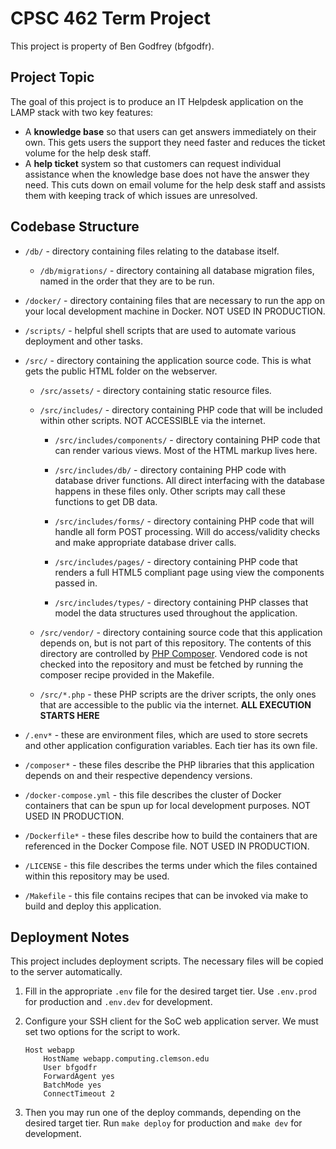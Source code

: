 # CPSC 462 Term Project

This project is property of Ben Godfrey (bfgodfr).

## Project Topic

The goal of this project is to produce an IT Helpdesk application on the LAMP
stack with two key features:

- A **knowledge base** so that users can get answers immediately on their own.
  This gets users the support they need faster and reduces the ticket volume
  for the help desk staff.
- A **help ticket** system so that customers can request individual assistance
  when the knowledge base does not have the answer they need. This cuts down on
  email volume for the help desk staff and assists them with keeping track of
  which issues are unresolved.

## Codebase Structure

- `/db/` - directory containing files relating to the database itself.

  - `/db/migrations/` - directory containing all database migration files,
    named in the order that they are to be run.

- `/docker/` - directory containing files that are necessary to run the app on
  your local development machine in Docker. NOT USED IN PRODUCTION.

- `/scripts/` - helpful shell scripts that are used to automate various
  deployment and other tasks.

- `/src/` - directory containing the application source code. This is what gets
  the public HTML folder on the webserver.

  - `/src/assets/` - directory containing static resource files.

  - `/src/includes/` - directory containing PHP code that will be included
    within other scripts. NOT ACCESSIBLE via the internet.

    - `/src/includes/components/` - directory containing PHP code that can
      render various views. Most of the HTML markup lives here.

    - `/src/includes/db/` - directory containing PHP code with database driver
      functions. All direct interfacing with the database happens in these
      files only. Other scripts may call these functions to get DB data.

    - `/src/includes/forms/` - directory containing PHP code that will handle
      all form POST processing. Will do access/validity checks and make
      appropriate database driver calls.

    - `/src/includes/pages/` - directory containing PHP code that renders a
      full HTML5 compliant page using view the components passed in.

    - `/src/includes/types/` - directory containing PHP classes that model the
      data structures used throughout the application.

  - `/src/vendor/` - directory containing source code that this application
    depends on, but is not part of this repository. The contents of this
    directory are controlled by [PHP Composer](getcomposer.org). Vendored code
    is not checked into the repository and must be fetched by running the
    composer recipe provided in the Makefile.

  - `/src/*.php` - these PHP scripts are the driver scripts, the only ones that
    are accessible to the public via the internet. **ALL EXECUTION STARTS HERE**

- `/.env*` - these are environment files, which are used to store secrets and
  other application configuration variables. Each tier has its own file.
- `/composer*` - these files describe the PHP libraries that this application
  depends on and their respective dependency versions.
- `/docker-compose.yml` - this file describes the cluster of Docker containers
  that can be spun up for local development purposes. NOT USED IN PRODUCTION.
- `/Dockerfile*` - these files describe how to build the containers that are
  referenced in the Docker Compose file. NOT USED IN PRODUCTION.
- `/LICENSE` - this file describes the terms under which the files contained
  within this repository may be used.
- `/Makefile` - this file contains recipes that can be invoked via make to
  build and deploy this application.

## Deployment Notes

This project includes deployment scripts. The necessary files will be copied
to the server automatically.

1. Fill in the appropriate `.env` file for the desired target tier. Use
   `.env.prod` for production and `.env.dev` for development.
1. Configure your SSH client for the SoC web application server. We must set two
   options for the script to work.

   ```ssh_config
   Host webapp
       HostName webapp.computing.clemson.edu
       User bfgodfr
       ForwardAgent yes
       BatchMode yes
       ConnectTimeout 2
   ```

1. Then you may run one of the deploy commands, depending on the desired target
   tier. Run `make deploy` for production and `make dev` for development.
